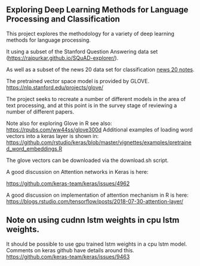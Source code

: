 ## Exploring Deep Learning Methods for Language Processing and Classification

This project explores the methodology for a variety of deep learning methods for language processing.

It using a subset of the Stanford Question Answering data set (https://rajpurkar.github.io/SQuAD-explorer/).

As well as a subset of the news 20 data set for classification [news 20 notes](classification/news_20_references.md).

The pretrained vector space model is provided by GLOVE. https://nlp.stanford.edu/projects/glove/

The project seeks to recreate a number of different models in the area of text processing, and at this point is in the survey stage of reviewing a number of different papers.


Note also for exploring Glove in R see also: https://rpubs.com/ww44ss/glove300d
Additional examples of loading word vectors into a keras layer is shown in:
https://github.com/rstudio/keras/blob/master/vignettes/examples/pretrained_word_embeddings.R

The glove vectors can be downloaded via the download.sh script.

A good discussion on Attention networks in Keras is here:

https://github.com/keras-team/keras/issues/4962

A good discussion on implementation of attention mechanism in R is here: https://blogs.rstudio.com/tensorflow/posts/2018-07-30-attention-layer/


## Note on using cudnn lstm weights in cpu lstm weights.
It should be possible to use gpu trained lstm weights in a cpu lstm model.
Comments on keras github have details around this.
https://github.com/keras-team/keras/issues/9463
